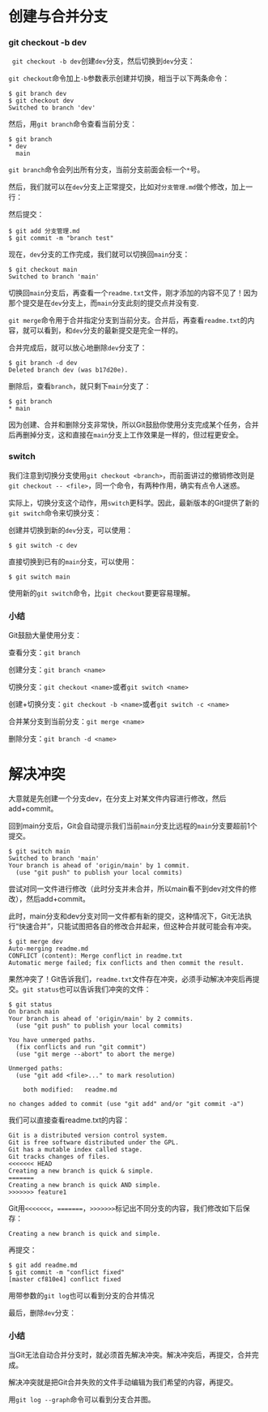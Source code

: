 # 创建与合并分支

### git checkout -b dev

` git checkout -b dev`创建`dev`分支，然后切换到`dev`分支：

`git checkout`命令加上`-b`参数表示创建并切换，相当于以下两条命令：

```
$ git branch dev
$ git checkout dev
Switched to branch 'dev'
```

然后，用`git branch`命令查看当前分支：

```
$ git branch
* dev
  main
```

`git branch`命令会列出所有分支，当前分支前面会标一个`*`号。

然后，我们就可以在`dev`分支上正常提交，比如对`分支管理.md`做个修改，加上一行：

然后提交：

```
$ git add 分支管理.md
$ git commit -m "branch test"
```

现在，`dev`分支的工作完成，我们就可以切换回`main`分支：

```
$ git checkout main
Switched to branch 'main'
```

切换回`main`分支后，再查看一个`readme.txt`文件，刚才添加的内容不见了！因为那个提交是在`dev`分支上，而`main`分支此刻的提交点并没有变.

`git merge`命令用于合并指定分支到当前分支。合并后，再查看`readme.txt`的内容，就可以看到，和`dev`分支的最新提交是完全一样的。

合并完成后，就可以放心地删除`dev`分支了：

```
$ git branch -d dev
Deleted branch dev (was b17d20e).
```

删除后，查看`branch`，就只剩下`main`分支了：

```
$ git branch
* main
```

因为创建、合并和删除分支非常快，所以Git鼓励你使用分支完成某个任务，合并后再删掉分支，这和直接在`main`分支上工作效果是一样的，但过程更安全。

### switch

我们注意到切换分支使用`git checkout <branch>`，而前面讲过的撤销修改则是`git checkout -- <file>`，同一个命令，有两种作用，确实有点令人迷惑。

实际上，切换分支这个动作，用`switch`更科学。因此，最新版本的Git提供了新的`git switch`命令来切换分支：

创建并切换到新的`dev`分支，可以使用：

```
$ git switch -c dev
```

直接切换到已有的`main`分支，可以使用：

```
$ git switch main
```

使用新的`git switch`命令，比`git checkout`要更容易理解。

### 小结

Git鼓励大量使用分支：

查看分支：`git branch`

创建分支：`git branch <name>`

切换分支：`git checkout <name>`或者`git switch <name>`

创建+切换分支：`git checkout -b <name>`或者`git switch -c <name>`

合并某分支到当前分支：`git merge <name>`

删除分支：`git branch -d <name>`

# 解决冲突

大意就是先创建一个分支dev，在分支上对某文件内容进行修改，然后add+commit。

回到main分支后，Git会自动提示我们当前`main`分支比远程的`main`分支要超前1个提交。

```
$ git switch main
Switched to branch 'main'
Your branch is ahead of 'origin/main' by 1 commit.
  (use "git push" to publish your local commits)
```

尝试对同一文件进行修改（此时分支并未合并，所以main看不到dev对文件的修改），然后add+commit。

此时，main分支和dev分支对同一文件都有新的提交，这种情况下，Git无法执行“快速合并”，只能试图把各自的修改合并起来，但这种合并就可能会有冲突。

```
$ git merge dev
Auto-merging readme.md
CONFLICT (content): Merge conflict in readme.txt
Automatic merge failed; fix conflicts and then commit the result.
```

果然冲突了！Git告诉我们，`readme.txt`文件存在冲突，必须手动解决冲突后再提交。`git status`也可以告诉我们冲突的文件：

```
$ git status
On branch main
Your branch is ahead of 'origin/main' by 2 commits.
  (use "git push" to publish your local commits)

You have unmerged paths.
  (fix conflicts and run "git commit")
  (use "git merge --abort" to abort the merge)

Unmerged paths:
  (use "git add <file>..." to mark resolution)

	both modified:   readme.md

no changes added to commit (use "git add" and/or "git commit -a")
```

我们可以直接查看readme.txt的内容：

```
Git is a distributed version control system.
Git is free software distributed under the GPL.
Git has a mutable index called stage.
Git tracks changes of files.
<<<<<<< HEAD
Creating a new branch is quick & simple.
=======
Creating a new branch is quick AND simple.
>>>>>>> feature1
```

Git用`<<<<<<<`，`=======`，`>>>>>>>`标记出不同分支的内容，我们修改如下后保存：

```
Creating a new branch is quick and simple.
```

再提交：

```
$ git add readme.md
$ git commit -m "conflict fixed"
[master cf810e4] conflict fixed
```

用带参数的`git log`也可以看到分支的合并情况

最后，删除`dev`分支：

### 小结

当Git无法自动合并分支时，就必须首先解决冲突。解决冲突后，再提交，合并完成。

解决冲突就是把Git合并失败的文件手动编辑为我们希望的内容，再提交。

用`git log --graph`命令可以看到分支合并图。